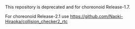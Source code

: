 This repository is deprecated and for choreonoid Release-1.7.

For choreonoid Release-2.1 use https://github.com/Naoki-Hiraoka/collision_checker2_rtc